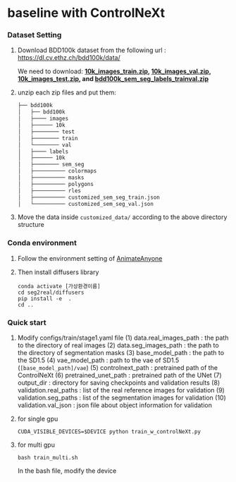 # baseline with ControlNeXt 
### Dataset Setting
1. Download BDD100k dataset from the following url : https://dl.cv.ethz.ch/bdd100k/data/ 

    We need to download: **[10k_images_train.zip](https://dl.cv.ethz.ch/bdd100k/data/10k_images_train.zip), [10k_images_val.zip](https://dl.cv.ethz.ch/bdd100k/data/10k_images_val.zip), [10k_images_test.zip](https://dl.cv.ethz.ch/bdd100k/data/10k_images_test.zip), and [bdd100k_sem_seg_labels_trainval.zip](https://dl.cv.ethz.ch/bdd100k/data/bdd100k_sem_seg_labels_trainval.zip)** 

2. unzip each zip files and put them:
    ```bash
    ├── bdd100k
    │   ├── bdd100k
    │   ├──── images
    │   ├────── 10k 
    │   ├──────── test
    │   ├──────── train 
    │   └──────── val  
    │   ├──── labels
    │   ├────── 10k
    │   ├──────── sem_seg
    │   ├────────── colormaps
    │   ├────────── masks
    │   ├────────── polygons
    │   ├────────── rles
    │   ├────────── customized_sem_seg_train.json
    │   └────────── customized_sem_seg_val.json

    ``` 

3. Move the data inside ```customized_data/``` according to the above directory structure

### Conda environment 
1. Follow the environment setting of [AnimateAnyone](https://github.com/MooreThreads/Moore-AnimateAnyone) 

2. Then install diffusers library
    ```
    conda activate [가상환경이름]
    cd seg2real/diffusers
    pip install -e  .
    cd ..
    ```

### Quick start 
1. Modify configs/train/stage1.yaml file
    (1) data.real_images_path : the path to the directory of real images
    (2) data.seg_images_path : the path to the directory of segmentation masks
    (3) base_model_path : the path to the SD1.5 
    (4) vae_model_path : path to the vae of SD1.5 (`[base_model_path]/vae`)
    (5) controlnext_path : pretrained path of the ControlNeXt
    (6) pretrained_unet_path : pretrained path of the UNet 
    (7) output_dir : directory for saving checkpoints and validation results
    (8) validation.real_paths : list of the real reference images for validation
    (9) validation.seg_paths : list of the segmentation images for validation
    (10) validation.val_json : json file about object information for validation

2. for single gpu 
    ``` 
    CUDA_VISIBLE_DEVICES=$DEVICE python train_w_controlNeXt.py
    ```

3. for multi gpu
    ```
    bash train_multi.sh
    ```

    In the bash file, modify the device 